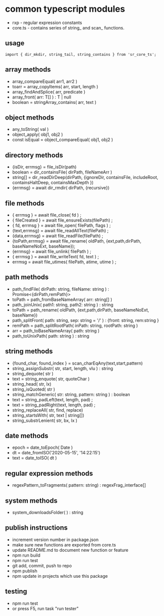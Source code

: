 # common typescript modules
* rxp - regular expression constants
* core.ts - contains series of string_ and scan_ functions.

## usage
```
import { dir_mkdir, string_tail, string_contains } from 'sr_core_ts';

```

## array methods
* array_compareEqual<T>( arr1, arr2 )
* toarr = array_copyItems( arr, start, length )
* array_findAndSplice( arr, predicate )
* array_front<T>( arr: T[] ) : T | null
* boolean = stringArray_contains( arr, text )

## object methods
* any_toString( val )
* object_apply( obj1, obj2 )
* const isEqual = object_compareEqual( obj1, obj2 )

## directory methods
* {isDir, errmsg} = file_isDir(path)
* boolean = dir_containsFile( dirPath, fileNameArr )
* string[] = dir_readDirDeep(dirPath, {ignoreDir, containsFile, includeRoot, containsHaltDeep, containsMaxDepth })
* {errmsg} = await dir_rmdir( dirPath, {recursive})

## file methods
* { errmsg } = await file_close( fd ) ;
* { fileCreated } = await file_ensureExists(filePath) ;
* { fd, errmsg } = await file_open( filePath, flags ) ;
* {text,errmsg} = await file_readAllText(filePath) ;
* {data,errmsg} = await file_readFile(filePath) ;
* {toPath,errmsg} = await file_rename( oldPath, {ext,path,dirPath, baseNameNoExt, baseName});
* {errmsg} = await file_unlink( filePath ) ;
* { errmsg } = await file_writeText( fd, text ) ;
* errmsg = await file_utimes( filePath, atime, utime ) ;

## path methods
* path_findFile( dirPath: string, fileName: string ) : Promise<{dirPath,remPath}> 
* toPath = path_fromBaseNameArray( arr: string[] )
* path_joinUnix( path1: string, path2: string ) : string
* toPath = path_rename( oldPath, {ext,path,dirPath, baseNameNoExt, baseName})
* path_splitFront( path: string, sep: string = '/' ) : {front: string, rem:string }
* remPath = path_splitRootPath( inPath: string, rootPath: string )
* arr = path_toBaseNameArray( path: string )
* path_toUnixPath( path: string ) : string

## string methods
* {found_char, found_index } = scan_charEqAny(text,start,pattern)
* string_assignSubstr( str, start, length, vlu ) : string
* string_dequote( str )
* text = string_enquote( str, quoteChar )
* string_head( str, lx)
* string_isQuoted( str )
* string_matchGeneric( str: string, pattern: string ) : boolean
* text = string_padLeft(text, length, pad) ;
* text = string_padRight(text, length, pad) ;
* string_replaceAll( str, find, replace)
* string_startsWith( str, text | string[])
* string_substrLenient( str, bx, lx )

## date methods
* epoch = date_toEpoch( Date )
* dt = date_fromISO('2020-05-15', '14:22:15')
* text = date_toISO( dt )

## regular expression methods
* regexPattern_toFragments( pattern: string) : regexFrag_interface[]

## system methods
* system_downloadsFolder( ) : string

## publish instructions
* increment version number in package.json
* make sure new functions are exported from core.ts
* update README.md to document new function or feature
* npm run build
* npm run test
* git add, commit, push to repo
* npm publish
* npm update in projects which use this package

## testing 
* npm run test
* or press F5, run task "run tester"
